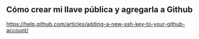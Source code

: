 
## Cómo crear mi llave pública y agregarla a Github

https://help.github.com/articles/adding-a-new-ssh-key-to-your-github-account/
